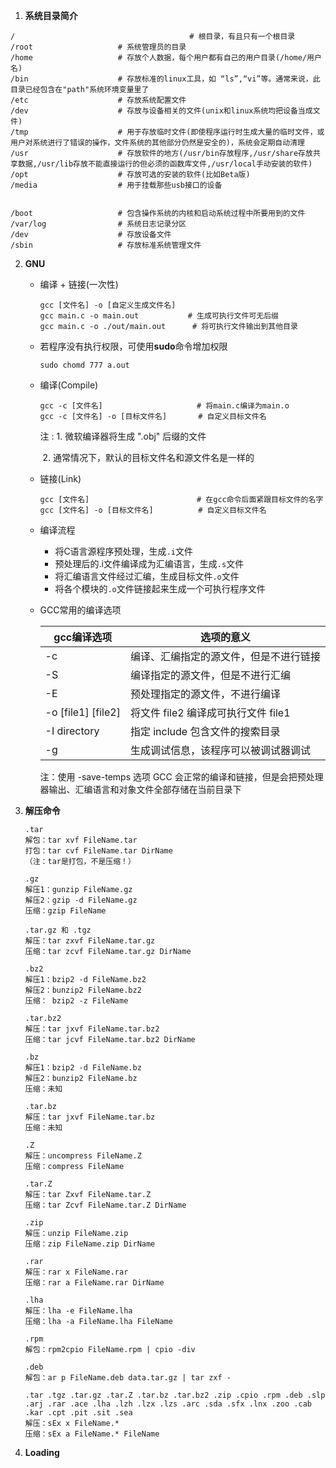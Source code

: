 1. **系统目录简介**

```
/                                       # 根目录，有且只有一个根目录
/root					# 系统管理员的目录
/home					# 存放个人数据，每个用户都有自己的用户目录(/home/用户名)
/bin					# 存放标准的linux工具，如 “ls”,“vi”等。通常来说，此目录已经包含在"path"系统环境变量里了
/etc					# 存放系统配置文件
/dev					# 存放与设备相关的文件(unix和linux系统均把设备当成文件)
/tmp					# 用于存放临时文件(即使程序运行时生成大量的临时文件，或用户对系统进行了错误的操作，文件系统的其他部分仍然是安全的)，系统会定期自动清理
/usr					# 存放软件的地方(/usr/bin存放程序,/usr/share存放共享数据,/usr/lib存放不能直接运行的但必须的函数库文件,/usr/local手动安装的软件)
/opt					# 存放可选的安装的软件(比如Beta版)
/media					# 用于挂载那些usb接口的设备


/boot					# 包含操作系统的内核和启动系统过程中所要用到的文件
/var/log				# 系统日志记录分区
/dev					# 存放设备文件
/sbin					# 存放标准系统管理文件
```

2. **GNU**

   - 编译 + 链接(一次性)

     ```shell
     gcc [文件名] -o [自定义生成文件名]
     gcc main.c -o main.out		      # 生成可执行文件可无后缀
     gcc main.c -o ./out/main.out      # 将可执行文件输出到其他目录
     ```

   - 若程序没有执行权限，可使用**sudo**命令增加权限

     ```shell
     sudo chomd 777 a.out
     ```

   - 编译(Compile)

     ```shell
     gcc -c [文件名]                     # 将main.c编译为main.o
     gcc -c [文件名] -o [目标文件名]       # 自定义目标文件名
     ```

     注 : 1. 微软编译器将生成 ".obj" 后缀的文件

     ​	   2. 通常情况下，默认的目标文件名和源文件名是一样的

   - 链接(Link)

     ```shell
     gcc [文件名]                        # 在gcc命令后面紧跟目标文件的名字
     gcc [文件名] -o [目标文件名]          # 自定义目标文件名
     ```

   - 编译流程

     + 将C语言源程序预处理，生成`.i`文件
     + 预处理后的.i文件编译成为汇编语言，生成`.s`文件
     + 将汇编语言文件经过汇编，生成目标文件`.o`文件
     + 将各个模块的`.o`文件链接起来生成一个可执行程序文件
     
   - GCC常用的编译选项

     | gcc编译选项        | 选项的意义                             |
     | ------------------ | -------------------------------------- |
     | -c                 | 编译、汇编指定的源文件，但是不进行链接 |
     | -S                 | 编译指定的源文件，但是不进行汇编       |
     | -E                 | 预处理指定的源文件，不进行编译         |
     | -o [file1] [file2] | 将文件 file2 编译成可执行文件 file1    |
     | -I directory       | 指定 include 包含文件的搜索目录        |
     | -g                 | 生成调试信息，该程序可以被调试器调试   |

     注：使用 -save-temps 选项 GCC  会正常的编译和链接，但是会把预处理器输出、汇编语言和对象文件全部存储在当前目录下

3. **解压命令**

   ```
   .tar 
   解包：tar xvf FileName.tar
   打包：tar cvf FileName.tar DirName
   （注：tar是打包，不是压缩！）
   ```
   
   ```
   .gz
   解压1：gunzip FileName.gz
   解压2：gzip -d FileName.gz
   压缩：gzip FileName
   ```

   ```
   .tar.gz 和 .tgz
   解压：tar zxvf FileName.tar.gz
   压缩：tar zcvf FileName.tar.gz DirName
   ```
   
   ```
   .bz2
   解压1：bzip2 -d FileName.bz2
   解压2：bunzip2 FileName.bz2
   压缩： bzip2 -z FileName
   ```

   ```
   .tar.bz2
   解压：tar jxvf FileName.tar.bz2
   压缩：tar jcvf FileName.tar.bz2 DirName
   ```
   
   ```
   .bz
   解压1：bzip2 -d FileName.bz
   解压2：bunzip2 FileName.bz
   压缩：未知
   ```

   ```
   .tar.bz
   解压：tar jxvf FileName.tar.bz
   压缩：未知
   ```

   ```
   .Z
   解压：uncompress FileName.Z
   压缩：compress FileName
   ```
   
   ```
   .tar.Z
   解压：tar Zxvf FileName.tar.Z
   压缩：tar Zcvf FileName.tar.Z DirName
   ```
   
   ```
   .zip
   解压：unzip FileName.zip
   压缩：zip FileName.zip DirName
   ```
   
   ```
   .rar
   解压：rar x FileName.rar
   压缩：rar a FileName.rar DirName
   ```
   
   ```
   .lha
   解压：lha -e FileName.lha
   压缩：lha -a FileName.lha FileName
   ```
   ```
   .rpm
   解包：rpm2cpio FileName.rpm | cpio -div
   ```
   
   ```
   .deb
   解包：ar p FileName.deb data.tar.gz | tar zxf -
   ```
   
   ```
   .tar .tgz .tar.gz .tar.Z .tar.bz .tar.bz2 .zip .cpio .rpm .deb .slp .arj .rar .ace .lha .lzh .lzx .lzs .arc .sda .sfx .lnx .zoo .cab .kar .cpt .pit .sit .sea
   解压：sEx x FileName.*
   压缩：sEx a FileName.* FileName
   ```

4. **Loading**
